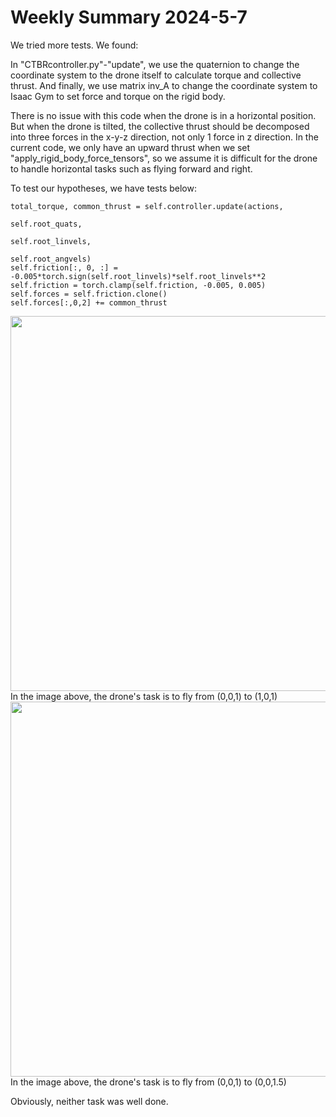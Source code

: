 # Weekly Summary 2024-5-7
We tried more tests. We found: 

In "CTBRcontroller.py"-"update", we use the quaternion to change the coordinate system to the drone itself to calculate torque and collective thrust. And finally, we use matrix inv_A to change the coordinate system to Isaac Gym to set force and torque on the rigid body.

There is no issue with this code when the drone is in a horizontal position. But when the drone is tilted, the collective thrust should be decomposed into three forces in the x-y-z direction, not only 1 force in z direction. In the current code, we only have an upward thrust when we set "apply_rigid_body_force_tensors", so we assume it is difficult for the drone to handle horizontal tasks such as flying forward and right.

To test our hypotheses, we have tests below:

```
total_torque, common_thrust = self.controller.update(actions, 
                                                        self.root_quats, 
                                                        self.root_linvels, 
                                                        self.root_angvels)
self.friction[:, 0, :] = -0.005*torch.sign(self.root_linvels)*self.root_linvels**2
self.friction = torch.clamp(self.friction, -0.005, 0.005)
self.forces = self.friction.clone()
self.forces[:,0,2] += common_thrust
```

<img src="https://github.com/zerojuhao/record/blob/main/image/24-5-7-1.gif" style="width: 600px; height: auto;">
In the image above, the drone's task is to fly from (0,0,1) to (1,0,1)

<img src="https://github.com/zerojuhao/record/blob/main/image/24-5-7-2.gif" style="width: 600px; height: auto;">
In the image above, the drone's task is to fly from (0,0,1) to (0,0,1.5)

Obviously, neither task was well done.